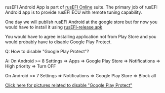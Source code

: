 rusEFI Android App is part of [rusEFI Online](Online) suite. The primary job of rusEFI Android app is to provide rusEFI ECU with remote tuning capability.

One day we will publish rusEFI Android at the google store but for now you would have to install it using [rusEFI-release.apk](https://rusefi.com/build_server/rusEFI-release.apk)

You would have to agree installing application not from Play Store and you would probably have to disable Google Play Protect.



Q: How to disable "Google Play Protect"?

A: On Android >= 8
Settings => Apps => Google Play Store => Notifications => High priority => Turn OFF

On Android <= 7
Settings => Notifications => Google Play Store => Block all

[Click here for pictures related to disable "Google Play Protect"](https://support.mobile-tracker-free.com/hc/en-us/articles/360005346953-How-to-disable-Google-Play-Protect-)
